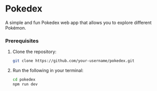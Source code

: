 # Pokedex

A simple and fun Pokedex web app that allows you to explore different Pokémon. 


### Prerequisites

1. Clone the repository:

   ```bash
   git clone https://github.com/your-username/pokedex.git

2. Run the following in your terminal:
    ```bash
    cd pokedex
    npm run dev
